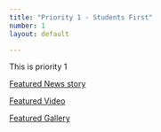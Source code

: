 ```yaml
---
title: "Priority 1 - Students First"
number: 1
layout: default

---
```


This is priority 1

[Featured News story]({{site.url}}/stories/mindfullife/)

[Featured Video]({{site.url}}/videos/testvideo/)

[Featured Gallery]({{site.url}}/galleries/testgallery/)
